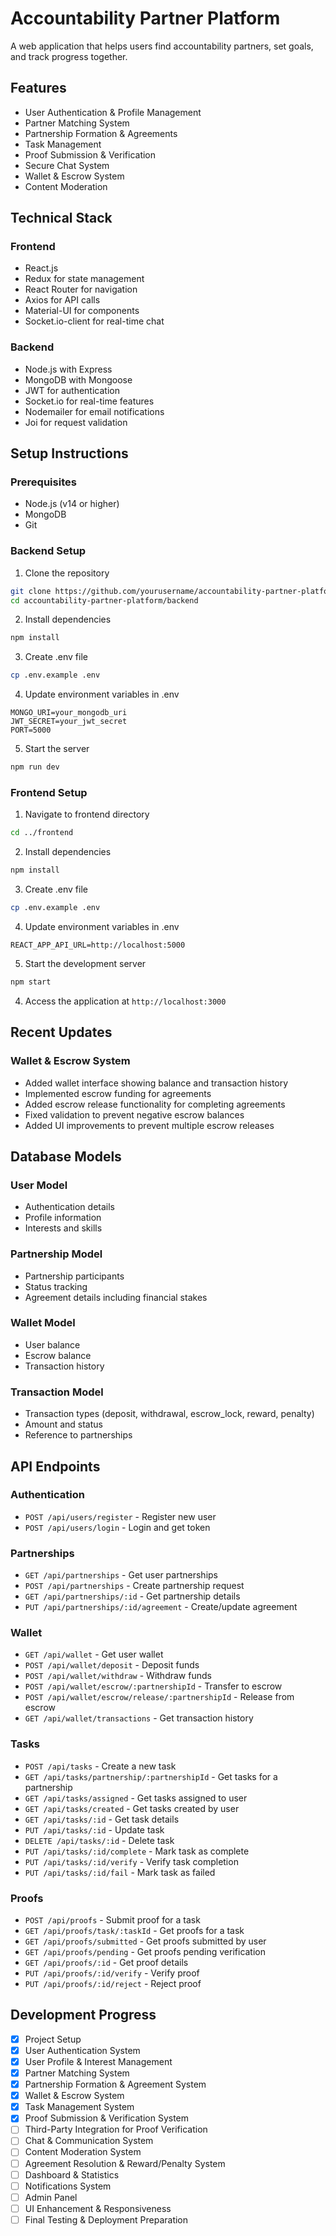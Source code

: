 # Accountability Partner Platform

A web application that helps users find accountability partners, set goals, and track progress together.

## Features

- User Authentication & Profile Management
- Partner Matching System
- Partnership Formation & Agreements
- Task Management
- Proof Submission & Verification
- Secure Chat System
- Wallet & Escrow System
- Content Moderation

## Technical Stack

### Frontend
- React.js
- Redux for state management
- React Router for navigation
- Axios for API calls
- Material-UI for components
- Socket.io-client for real-time chat

### Backend
- Node.js with Express
- MongoDB with Mongoose
- JWT for authentication
- Socket.io for real-time features
- Nodemailer for email notifications
- Joi for request validation

## Setup Instructions

### Prerequisites
- Node.js (v14 or higher)
- MongoDB
- Git

### Backend Setup
1. Clone the repository
```bash
git clone https://github.com/yourusername/accountability-partner-platform.git
cd accountability-partner-platform/backend
```

2. Install dependencies
```bash
npm install
```

3. Create .env file
```bash
cp .env.example .env
```

4. Update environment variables in .env
```
MONGO_URI=your_mongodb_uri
JWT_SECRET=your_jwt_secret
PORT=5000
```

5. Start the server
```bash
npm run dev
```

### Frontend Setup
1. Navigate to frontend directory
```bash
cd ../frontend
```

2. Install dependencies
```bash
npm install
```

3. Create .env file
```bash
cp .env.example .env
```

4. Update environment variables in .env
```
REACT_APP_API_URL=http://localhost:5000
```

5. Start the development server
```bash
npm start
```
4. Access the application at `http://localhost:3000`

## Recent Updates

### Wallet & Escrow System
- Added wallet interface showing balance and transaction history
- Implemented escrow funding for agreements
- Added escrow release functionality for completing agreements
- Fixed validation to prevent negative escrow balances
- Added UI improvements to prevent multiple escrow releases

## Database Models

### User Model
- Authentication details
- Profile information
- Interests and skills

### Partnership Model
- Partnership participants
- Status tracking
- Agreement details including financial stakes

### Wallet Model
- User balance
- Escrow balance
- Transaction history

### Transaction Model
- Transaction types (deposit, withdrawal, escrow_lock, reward, penalty)
- Amount and status
- Reference to partnerships

## API Endpoints

### Authentication
- `POST /api/users/register` - Register new user
- `POST /api/users/login` - Login and get token

### Partnerships
- `GET /api/partnerships` - Get user partnerships
- `POST /api/partnerships` - Create partnership request
- `GET /api/partnerships/:id` - Get partnership details
- `PUT /api/partnerships/:id/agreement` - Create/update agreement

### Wallet
- `GET /api/wallet` - Get user wallet
- `POST /api/wallet/deposit` - Deposit funds
- `POST /api/wallet/withdraw` - Withdraw funds
- `POST /api/wallet/escrow/:partnershipId` - Transfer to escrow
- `POST /api/wallet/escrow/release/:partnershipId` - Release from escrow
- `GET /api/wallet/transactions` - Get transaction history

### Tasks
- `POST /api/tasks` - Create a new task
- `GET /api/tasks/partnership/:partnershipId` - Get tasks for a partnership
- `GET /api/tasks/assigned` - Get tasks assigned to user
- `GET /api/tasks/created` - Get tasks created by user
- `GET /api/tasks/:id` - Get task details
- `PUT /api/tasks/:id` - Update task
- `DELETE /api/tasks/:id` - Delete task
- `PUT /api/tasks/:id/complete` - Mark task as complete
- `PUT /api/tasks/:id/verify` - Verify task completion
- `PUT /api/tasks/:id/fail` - Mark task as failed

### Proofs
- `POST /api/proofs` - Submit proof for a task
- `GET /api/proofs/task/:taskId` - Get proofs for a task
- `GET /api/proofs/submitted` - Get proofs submitted by user
- `GET /api/proofs/pending` - Get proofs pending verification
- `GET /api/proofs/:id` - Get proof details
- `PUT /api/proofs/:id/verify` - Verify proof
- `PUT /api/proofs/:id/reject` - Reject proof

## Development Progress

- [x] Project Setup
- [x] User Authentication System
- [x] User Profile & Interest Management
- [x] Partner Matching System
- [x] Partnership Formation & Agreement System
- [x] Wallet & Escrow System
- [x] Task Management System
- [x] Proof Submission & Verification System
- [ ] Third-Party Integration for Proof Verification
- [ ] Chat & Communication System
- [ ] Content Moderation System
- [ ] Agreement Resolution & Reward/Penalty System
- [ ] Dashboard & Statistics
- [ ] Notifications System
- [ ] Admin Panel
- [ ] UI Enhancement & Responsiveness
- [ ] Final Testing & Deployment Preparation
